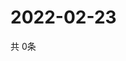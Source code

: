 # 2022-02-23
  共 0条

  <!-- BEGIN -->
  <!-- 最后更新时间Wed Feb 23 2022 13:11:17 GMT+0000 (Coordinated Universal Time) -->
  
  <!-- END -->
  
  